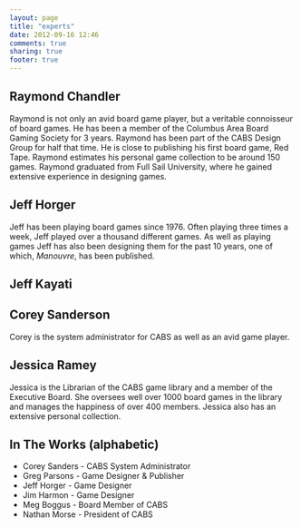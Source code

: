 ```yaml
---
layout: page
title: "experts"
date: 2012-09-16 12:46
comments: true
sharing: true
footer: true
---
```


<span id="ray"></span>
## Raymond Chandler

Raymond is not only an avid board game player, but a veritable
connoisseur of board games. He has been a member of the Columbus Area
Board Gaming Society for 3 years. Raymond has been part of the CABS
Design Group for half that time. He is close to publishing his first
board game, Red Tape. Raymond estimates his personal game collection
to be around 150 games. Raymond graduated from Full Sail University,
where he gained extensive experience in designing games.

<span id="jeffh"></span>
## Jeff Horger

Jeff has been playing board games since 1976. Often playing three times a week,
Jeff played over a thousand different games.  As well as playing games Jeff has
also been designing them for the past 10 years, one of which, *Manouvre*, has
been published.

<span id="jeffk"></span>
## Jeff Kayati

<span id="corey"></span>
## Corey Sanderson

Corey is the system administrator for CABS as well as an avid game player.

<span id="jessica"></span>
## Jessica Ramey

Jessica is the Librarian of the CABS game library and a member of the
Executive Board. She oversees well over 1000 board games in the
library and manages the happiness of over 400 members. Jessica also has an
extensive personal collection.

## In The Works (alphabetic)

* Corey Sanders - CABS System Administrator
* Greg Parsons - Game Designer & Publisher
* Jeff Horger - Game Designer
* Jim Harmon - Game Designer
* Meg Boggus - Board Member of CABS
* Nathan Morse - President of CABS



